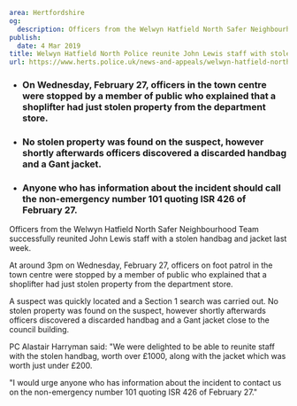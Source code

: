 ```yaml
area: Hertfordshire
og:
  description: Officers from the Welwyn Hatfield North Safer Neighbourhood Team successfully reunited John Lewis staff with a stolen handbag and jacket last week.
publish:
  date: 4 Mar 2019
title: Welwyn Hatfield North Police reunite John Lewis staff with stolen handbag and jacket
url: https://www.herts.police.uk/news-and-appeals/welwyn-hatfield-north-police-reunite-john-lewis-staff-with-stolen-handbag-and-jacket-2671b
```

* ### On Wednesday, February 27, officers in the town centre were stopped by a member of public who explained that a shoplifter had just stolen property from the department store.

 * ### No stolen property was found on the suspect, however shortly afterwards officers discovered a discarded handbag and a Gant jacket.

 * ### Anyone who has information about the incident should call the non-emergency number 101 quoting ISR 426 of February 27.

Officers from the Welwyn Hatfield North Safer Neighbourhood Team successfully reunited John Lewis staff with a stolen handbag and jacket last week.

At around 3pm on Wednesday, February 27, officers on foot patrol in the town centre were stopped by a member of public who explained that a shoplifter had just stolen property from the department store.

A suspect was quickly located and a Section 1 search was carried out. No stolen property was found on the suspect, however shortly afterwards officers discovered a discarded handbag and a Gant jacket close to the council building.

PC Alastair Harryman said: "We were delighted to be able to reunite staff with the stolen handbag, worth over £1000, along with the jacket which was worth just under £200.

"I would urge anyone who has information about the incident to contact us on the non-emergency number 101 quoting ISR 426 of February 27."
